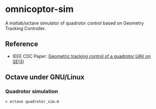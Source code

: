 # omnicoptor-sim

A matlab/octave simulator of quadrotor control based on Geometry Tracking Controller.

## Reference

* IEEE CDC Paper: [Geometric tracking control of a quadrotor UAV on SE(3)](https://ieeexplore.ieee.org/document/5717652)

## Octave under GNU/Linux

### Quadrotor simulation

```
> octave quadrotor_sim.m
```
